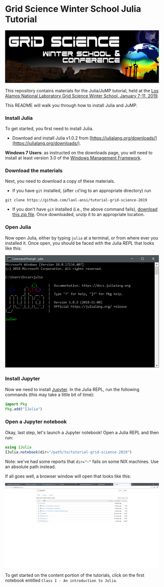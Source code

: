 # Grid Science Winter School Julia Tutorial

![logo](assets/logo.jpg)

This repository contains materials for the Julia/JuMP tutorial, held at the [Los Alamos National Laboratory
Grid Science Winter School, January 7-11, 2019](http://www.cvent.com/events/2019-grid-science-winter-school-conference/event-summary-58d3065a0e2947bb8750464ffab634ce.aspx).

This README will walk you through how to install Julia and JuMP.

### Install Julia

To get started, you first need to install Julia.

 - Download and install Julia v1.0.2 from [https://julialang.org/downloads/](https://julialang.org/downloads/).

**Windows 7 Users**: as instructed on the downloads page, you will need to
install at least version 3.0 of the [Windows Management Framework](https://docs.microsoft.com/en-us/powershell/wmf/overview).

### Download the materials

Next, you need to download a copy of these materials.

 - If you have `git`
installed, (after `cd`'ing to an appropriate directory) run
```
git clone https://github.com/lanl-ansi/tutorial-grid-science-2019
```
 - If you don't have `git` installed (i.e., the above command fails), [download this zip file](https://github.com/lanl-ansi/tutorial-grid-science-2019/archive/master.zip). Once downloaded, unzip it to an appropriate location.

### Open Julia

Now open Julia, either by typing `julia` at a terminal, or from where ever you installed it. Once open, you should be faced with the Julia *REPL* that looks like this:

![Julia REPL](assets/repl.png)

### Install Jupyter

Now we need to install [Jupyter](http://jupyter.org/).
In the Julia REPL, run the following commands (this may take a little bit of time):
```julia
import Pkg
Pkg.add("IJulia")
```

### Open a Jupyter notebook

Okay, last step, let's launch a Jupyter notebook! Open a Julia REPL and then run:
```julia
using IJulia
IJulia.notebook(dir="/path/to/tutorial-grid-science-2019")
```

Note: we've had some reports that `dir="~"` fails on some NIX machines. Use an
absolute path instead.

If all goes well, a browser window will open that looks like this:

![jupyer_notebook](assets/jupyter.png)

To get started on the content portion of the tutorials, click on the first notebook entitled `Class I - An introduction to Julia`.
